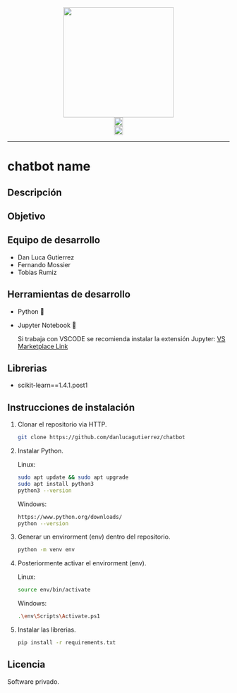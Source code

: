 <!-- README --->

<div align="center">
    <img src="./resources/chatbot_logo.PNG" height="250">
</div>
<div align="center">
   <a href="https://github.com/danlucagutierrez/chatbot">
      <img src="https://img.shields.io/badge/chatbot_tag-blue" height="20">
   </a>
</div>
<div align="center">
   <a>
      <img src="https://img.shields.io/badge/Estado-En%20Desarrollo-green" height="20">
   </a>
</div>
<hr>

# chatbot name

## Descripción

<!-- Agregar descripción aquí. -->

## Objetivo

<!-- Agregar objetivo aquí. -->

## Equipo de desarrollo

- Dan Luca Gutierrez
- Fernando Mossier
- Tobias Rumiz

## Herramientas de desarrollo

- Python 🐍
- Jupyter Notebook 📕 

   Si trabaja con VSCODE se recomienda instalar la extensión Jupyter:
   [VS Marketplace Link](https://marketplace.visualstudio.com/items?itemName=ms-toolsai.jupyter)

<!-- Agregar otras herramientas aquí. -->

## Librerias

- scikit-learn==1.4.1.post1

<!-- Agregar otras librerias aquí. -->

## Instrucciones de instalación

1. Clonar el repositorio via HTTP.
   ```bash
   git clone https://github.com/danlucagutierrez/chatbot
   ```

2. Instalar Python.

    Linux:
    ```bash
    sudo apt update && sudo apt upgrade
    sudo apt install python3
    python3 --version
    ```

    Windows:
    ```bash
    https://www.python.org/downloads/
    python --version
    ```

2. Generar un envirorment (env) dentro del repositorio.
    ```bash
    python -m venv env
    ```

3. Posteriormente activar el envirorment (env).

    Linux:
    ```bash
    source env/bin/activate
    ```
    Windows:
    ```bash
    .\env\Scripts\Activate.ps1
    ```

4. Instalar las librerias.
   ```bash
   pip install -r requirements.txt
    ```

<!-- Agregar otros pasos aquí. -->

## Licencia

Software privado.